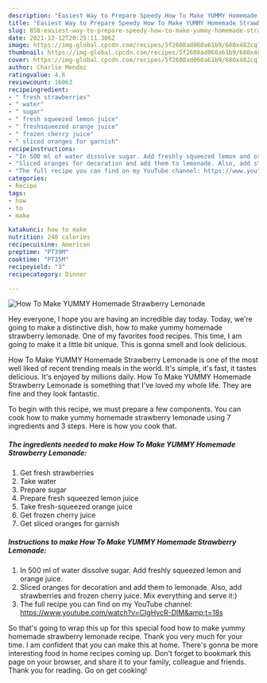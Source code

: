 ```yaml
---
description: "Easiest Way to Prepare Speedy How To Make YUMMY Homemade Strawberry Lemonade"
title: "Easiest Way to Prepare Speedy How To Make YUMMY Homemade Strawberry Lemonade"
slug: 858-easiest-way-to-prepare-speedy-how-to-make-yummy-homemade-strawberry-lemonade
date: 2021-12-12T20:25:11.306Z
image: https://img-global.cpcdn.com/recipes/5f2608ad060a61b9/680x482cq70/how-to-make-yummy-homemade-strawberry-lemonade-recipe-main-photo.jpg
thumbnail: https://img-global.cpcdn.com/recipes/5f2608ad060a61b9/680x482cq70/how-to-make-yummy-homemade-strawberry-lemonade-recipe-main-photo.jpg
cover: https://img-global.cpcdn.com/recipes/5f2608ad060a61b9/680x482cq70/how-to-make-yummy-homemade-strawberry-lemonade-recipe-main-photo.jpg
author: Charlie Mendez
ratingvalue: 4.6
reviewcount: 16063
recipeingredient:
- " fresh strawberries"
- " water"
- " sugar"
- " fresh squeezed lemon juice"
- " freshsqueezed orange juice"
- " frozen cherry juice"
- " sliced oranges for garnish"
recipeinstructions:
- "In 500 ml of water dissolve sugar. Add freshly squeezed lemon and orange juice."
- "Sliced oranges for decoration and add them to lemonade. Also, add strawberries and frozen cherry juice. Mix everything and serve it:)"
- "The full recipe you can find on my YouTube channel: https://www.youtube.com/watch?v=CIgHycR-DIM&amp;t=18s"
categories:
- Recipe
tags:
- how
- to
- make

katakunci: how to make 
nutrition: 240 calories
recipecuisine: American
preptime: "PT39M"
cooktime: "PT35M"
recipeyield: "3"
recipecategory: Dinner

---
```



![How To Make YUMMY Homemade Strawberry Lemonade](https://img-global.cpcdn.com/recipes/5f2608ad060a61b9/680x482cq70/how-to-make-yummy-homemade-strawberry-lemonade-recipe-main-photo.jpg)

Hey everyone, I hope you are having an incredible day today. Today, we're going to make a distinctive dish, how to make yummy homemade strawberry lemonade. One of my favorites food recipes. This time, I am going to make it a little bit unique. This is gonna smell and look delicious.



How To Make YUMMY Homemade Strawberry Lemonade is one of the most well liked of recent trending meals in the world. It's simple, it's fast, it tastes delicious. It's enjoyed by millions daily. How To Make YUMMY Homemade Strawberry Lemonade is something that I've loved my whole life. They are fine and they look fantastic.


To begin with this recipe, we must prepare a few components. You can cook how to make yummy homemade strawberry lemonade using 7 ingredients and 3 steps. Here is how you cook that.

<!--inarticleads1-->

##### The ingredients needed to make How To Make YUMMY Homemade Strawberry Lemonade:

1. Get  fresh strawberries
1. Take  water
1. Prepare  sugar
1. Prepare  fresh squeezed lemon juice
1. Take  fresh-squeezed orange juice
1. Get  frozen cherry juice
1. Get  sliced oranges for garnish




<!--inarticleads2-->

##### Instructions to make How To Make YUMMY Homemade Strawberry Lemonade:

1. In 500 ml of water dissolve sugar. Add freshly squeezed lemon and orange juice.
1. Sliced oranges for decoration and add them to lemonade. Also, add strawberries and frozen cherry juice. Mix everything and serve it:)
1. The full recipe you can find on my YouTube channel: https://www.youtube.com/watch?v=CIgHycR-DIM&amp;t=18s




So that's going to wrap this up for this special food how to make yummy homemade strawberry lemonade recipe. Thank you very much for your time. I am confident that you can make this at home. There's gonna be more interesting food in home recipes coming up. Don't forget to bookmark this page on your browser, and share it to your family, colleague and friends. Thank you for reading. Go on get cooking!
